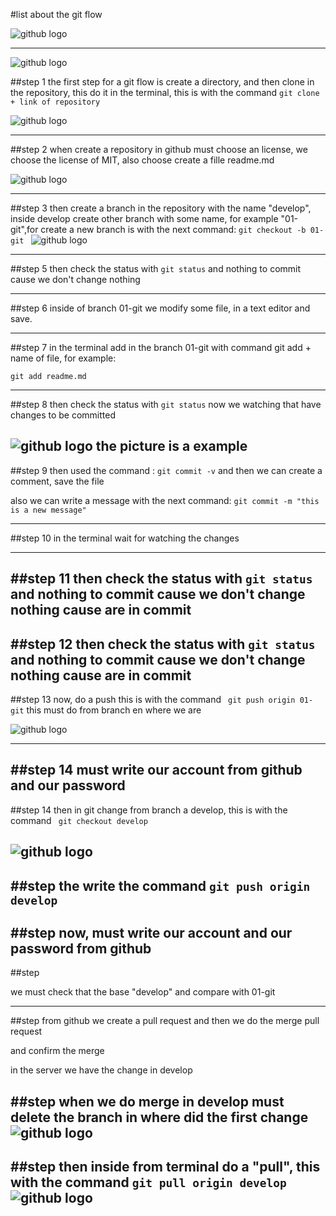 #list about the git flow

![github logo](https://miro.medium.com/max/2400/1*WaaXnUvhvrswhBJSw4YTuQ.png) 

---

![github logo](https://csharpcorner.azureedge.net/article/git-and-github-version-control-local-and-remote-repository/Images/Git%20And%20Github%20Version%20Control.png) 

##step 1
the first step for a git flow is create a directory, and then clone in the repository, this do it in the terminal,  this is with the command 
``git clone + link of repository``


![github logo](https://docs.github.com/assets/images/help/repository/https-url-clone.png) 

---
##step 2
 when create a repository in github must choose an license, we choose the license of MIT, also choose create a fille readme.md

![github logo](https://fileinfo.es/images/file-format/md.png) 

---
##step 3
then create a branch in the repository with the name "develop", inside develop create other branch with some name, for example "01-git",for create a new branch is with the next command:
``git checkout -b 01-git ``
![github logo](https://backlog.com/app/themes/backlog-child/assets/img/guides/git/collaboration/using_branches_001.png) 

---

##step 5
then check the status with 
`` git status ``
and nothing to commit cause we don't change nothing

---
##step 6
inside of branch 01-git we modify some file, in a text editor and save.

---
##step 7
 in the terminal add in the branch 01-git with command git add + name of file, for example:

``git add readme.md	 ``

---

##step 8
then check the status with 
`` git status ``
now we watching that have changes to be committed 

![github logo](https://www.toolsqa.com/wp-content/gallery/git/git_status_untracked_file-1.png) 
the picture is a example
---
##step 9
 then used the command :
`` git commit -v `` 
and then we can create a comment, save the file

also we can write a message with the next command:
``git commit -m "this is a new message" ``

---
##step 10 
 in the terminal wait for watching the changes 

---
##step 11
then check the status with 
`` git status ``
and nothing to commit cause we don't change nothing cause are in commit
---

##step 12 
then check the status with 
`` git status ``
and nothing to commit cause we don't change nothing cause are in commit
---

##step 13
now, do a push this is with the command 
`` git push origin 01-git``
this must do from branch en where we are 

![github logo](https://assets-global.website-files.com/5d514fd9493b0575f03520bd/5e2a15c9b3437b2c33018f6f_1*E1Ypr2GO9CVgbbqrguB2Qw.gif) 


---
##step 14
must write our account from github and our password
---

##step 14
then in git change from branch a develop, this is with the command
`` git checkout develop``

![github logo](https://static.javatpoint.com/tutorial/git/images/git-checkout.png) 
---

##step 
the write the command 
`` git push origin develop ``
---
 
##step 
now, must write our account and our password from github 
---
 
##step 

we must check that the base "develop" and compare with 01-git

---

##step 
from github we create a pull request and then we do the merge pull request

and confirm the merge

in the server we have the change in develop

##step 
when we do merge in develop must delete the branch in where did the first change 
![github logo](https://developers.sap.com/tutorials/webide-github-merge-pull-request/_jcr_content.github-proxy.1608398416.file/p6_4.png) 
---

##step 
then inside from terminal do a "pull", this with the command 
``git pull origin develop  `` 
![github logo](https://64.media.tumblr.com/9fb0685ca9c513197d3be0f4fd186e12/tumblr_inline_ps7dd2ta811wthf4f_540.png) 
---












